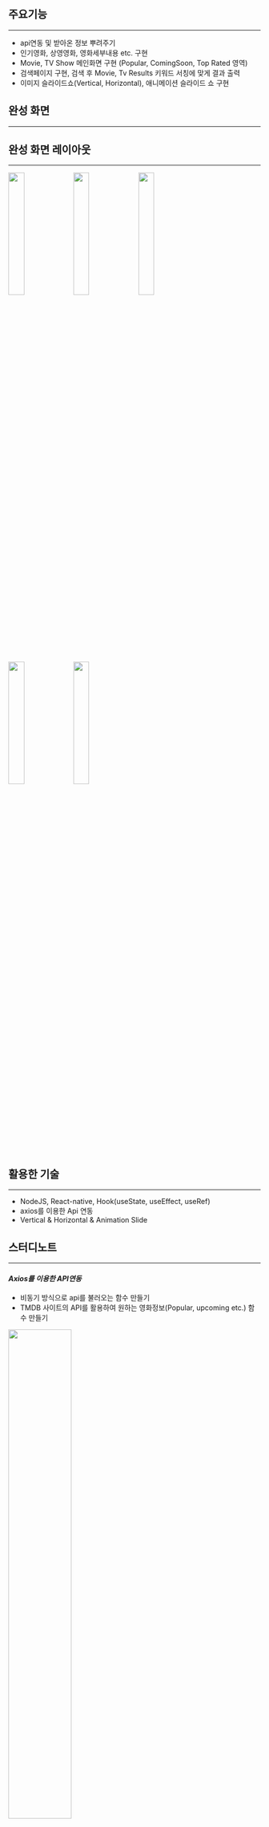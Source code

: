 ## 주요기능
----------
* api연동 및 받아온 정보 뿌려주기
* 인기영화, 상영영화, 영화세부내용 etc. 구현
* Movie, TV Show 메인화면 구현 (Popular, ComingSoon, Top Rated 영역)
* 검색페이지 구현, 검색 후 Movie, Tv Results 키워드 서칭에 맞게 결과 출력
* 이미지 슬라이드쇼(Vertical, Horizontal), 애니메이션 슬라이드 쇼 구현

## 완성 화면
----------

## 완성 화면 레이아웃
----------

<img src="https://user-images.githubusercontent.com/60862525/93017481-13295780-f604-11ea-9e35-c636c423d938.png" width="25%">
<img src="https://user-images.githubusercontent.com/60862525/93017499-348a4380-f604-11ea-9c9b-dd732dbf6c5c.png" width="25%">
<img src="https://user-images.githubusercontent.com/60862525/93017509-479d1380-f604-11ea-86e2-98478747952e.png" width="25%">
<img src="https://user-images.githubusercontent.com/60862525/93017514-54ba0280-f604-11ea-8075-036d7652d467.png" width="25%">
<img src="https://user-images.githubusercontent.com/60862525/93017525-63a0b500-f604-11ea-929b-ac85b608af09.png" width="25%">

## 활용한 기술
----------
* NodeJS, React-native, Hook(useState, useEffect, useRef)
* axios를 이용한 Api 연동
* Vertical & Horizontal & Animation Slide

## 스터디노트
------------

#### _Axios를 이용한 API연동_

* 비동기 방식으로 api를 불러오는 함수 만들기
* TMDB 사이트의 API를 활용하여 원하는 영화정보(Popular, upcoming etc.) 함수 만들기

<img src="https://user-images.githubusercontent.com/60862525/93017751-145b8400-f606-11ea-828b-5b115eec112e.png" width="50%">



#### _Hook을 이용한 Keyword 검색_

* useState을 이용해 초기 상태값 정하기
* 키워드가 빈칸일 경우 return(비동기방식) 키워드가 있다면 상태값 변경
* 키워드에 대한 결과값이 0이 아니면 결과 출력

<img src="https://user-images.githubusercontent.com/60862525/93017960-808ab780-f607-11ea-8f02-f0e245246354.png" width="50%">

#### _useEffect_

* api를 mapping하는 함수 만들기
* Hook(useEffect)를 이용한 TMDB API 불러오기

<img src="https://user-images.githubusercontent.com/60862525/93018389-5a1a4b80-f60a-11ea-9de4-2f1fa2dda674.png" width="50%">




## To do List
------------

* 다양한 ImageStyle 구현
* 다양한 API 연동해보기
* Hook 코드 활용
- [x] useTabs
- [x] useTitle
- [x] useClick
- [x] useConfirm
- [x] usePreventLeave
- [x] useBeforeLeave
- [x] useFadeIn
- [x] useNetwork
- [x] useScroll
- [x] useFullscreen
- [x] useNotification
- [x] useAxios

